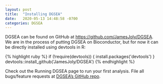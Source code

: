 ```yaml
---
layout: post
title:  "Installing DGSEA"
date:   2020-05-13 14:48:58 -0700
categories: DGSEA
---
```


DGSEA can be found on GitHub at https://github.com/JamesJoly/DGSEA. We are in the process of putting DGSEA on Bioconductor, but for now it can be directly installed using devtools in R:

{% highlight ruby %}
if (!require(devtools)) {
  install.packages('devtools')
}    
devtools::install_github('JamesJoly/DGSEA')
{% endhighlight %}

Check out the Running DGSEA page to run your first analysis. File all bugs/feature requests at [DGSEA’s GitHub repo][DGSEA-gh].

[jekyll-docs]: https://jekyllrb.com/docs/home
[DGSEA-gh]:   https://github.com/JamesJoly/DGSEA

